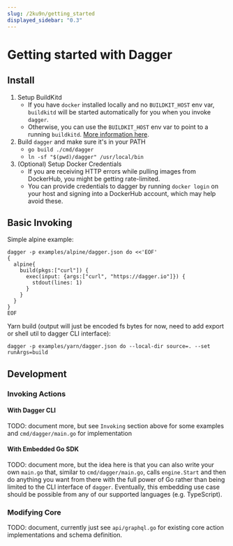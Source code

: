 ```yaml
---
slug: /2ku9n/getting_started
displayed_sidebar: "0.3"
---
```


# Getting started with Dagger

## Install

1. Setup BuildKitd
   - If you have `docker` installed locally and no `BUILDKIT_HOST` env var, `buildkitd` will be started automatically for you when you invoke `dagger`.
   - Otherwise, you can use the `BUILDKIT_HOST` env var to point to a running `buildkitd`. [More information here](https://docs.dagger.io/1223/custom-buildkit/).
2. Build `dagger` and make sure it's in your PATH
   - `go build ./cmd/dagger`
   - `ln -sf "$(pwd)/dagger" /usr/local/bin`
3. (Optional) Setup Docker Credentials
   - If you are receiving HTTP errors while pulling images from DockerHub, you might be getting rate-limited.
   - You can provide credentials to dagger by running `docker login` on your host and signing into a DockerHub account, which may help avoid these.

## Basic Invoking

Simple alpine example:

```console
dagger -p examples/alpine/dagger.json do <<'EOF'
{
  alpine{
    build(pkgs:["curl"]) {
      exec(input: {args:["curl", "https://dagger.io"]}) {
        stdout(lines: 1)
      }
    }
  }
}
EOF
```

Yarn build (output will just be encoded fs bytes for now, need to add export or shell util to dagger CLI interface):

```console
dagger -p examples/yarn/dagger.json do --local-dir source=. --set runArgs=build
```

## Development

### Invoking Actions

#### With Dagger CLI

TODO: document more, but see `Invoking` section above for some examples and `cmd/dagger/main.go` for implementation

#### With Embedded Go SDK

TODO: document more, but the idea here is that you can also write your own `main.go` that, similar to `cmd/dagger/main.go`, calls `engine.Start` and then do anything you want from there with the full power of Go rather than being limited to the CLI interface of `dagger`. Eventually, this embedding use case should be possible from any of our supported languages (e.g. TypeScript).

### Modifying Core

TODO: document, currently just see `api/graphql.go` for existing core action implementations and schema definition.
